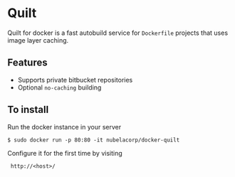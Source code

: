 Quilt
=====

Quilt for docker is a fast autobuild service for `Dockerfile` projects that uses image layer caching.

Features
--------

  * Supports private bitbucket repositories
  * Optional `no-caching` building

To install
----------

Run the docker instance in your server

    $ sudo docker run -p 80:80 -it nubelacorp/docker-quilt
    
Configure it for the first time by visiting

     http://<host>/